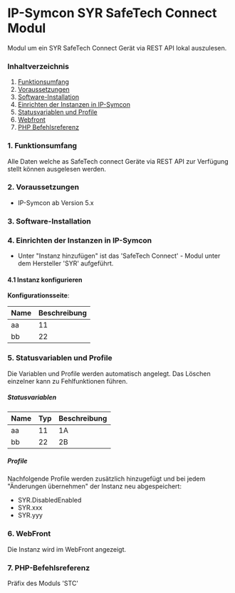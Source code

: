 # IP-Symcon SYR SafeTech Connect Modul
Modul um ein SYR SafeTech Connect Gerät via REST API lokal auszulesen.


### Inhaltverzeichnis

1. [Funktionsumfang](#1-funktionsumfang)
2. [Voraussetzungen](#2-voraussetzungen)
3. [Software-Installation](#3-software-installation)
4. [Einrichten der Instanzen in IP-Symcon](#4-einrichten-der-instanzen-in-ip-symcon)
5. [Statusvariablen und Profile](#5-statusvariablen-und-profile)
6. [Webfront](#6-webfront)
7. [PHP Befehlsreferenz](#7-php-befehlsreferenz)

### 1. Funktionsumfang

Alle Daten welche as SafeTech connect Geräte via REST API zur Verfügung stellt können ausgelesen werden.

### 2. Voraussetzungen

- IP-Symcon ab Version 5.x

### 3. Software-Installation


### 4. Einrichten der Instanzen in IP-Symcon

- Unter "Instanz hinzufügen" ist das 'SafeTech Connect' - Modul unter dem Hersteller 'SYR' aufgeführt.

#### 4.1 Instanz konfigurieren
__Konfigurationsseite__:

Name       | Beschreibung
---------- | ---------------------------------
aa         | 11
bb         | 22



### 5. Statusvariablen und Profile

Die Variablen und Profile werden automatisch angelegt. Das Löschen einzelner kann zu Fehlfunktionen führen.

##### Statusvariablen

Name               | Typ       	| Beschreibung
------------------ | --------- 	| ----------------
aa         		   | 11			| 1A
bb         		   | 22			| 2B

##### Profile

Nachfolgende Profile werden zusätzlich hinzugefügt und bei jedem "Änderungen übernehmen" der Instanz neu abgespeichert:

* SYR.DisabledEnabled
* SYR.xxx
* SYR.yyy

### 6. WebFront

Die Instanz wird im WebFront angezeigt.

### 7. PHP-Befehlsreferenz

Präfix des Moduls 'STC'

